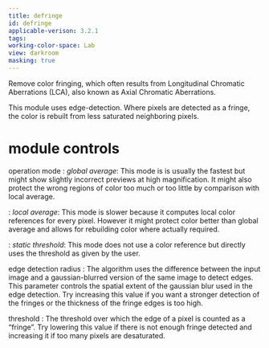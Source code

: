```yaml
---
title: defringe
id: defringe
applicable-verison: 3.2.1
tags: 
working-color-space: Lab 
view: darkroom
masking: true
---
```


Remove color fringing, which often results from Longitudinal Chromatic Aberrations (LCA), also known as Axial Chromatic Aberrations.

This module uses edge-detection. Where pixels are detected as a fringe, the color is rebuilt from less saturated neighboring pixels.

# module controls

operation mode
: _global average_: This mode is is usually the fastest but might show slightly incorrect previews at high magnification. It might also protect the wrong regions of color too much or too little by comparison with local average.

: _local average_: This mode is slower because it computes local color references for every pixel. However it might protect color better than global average and allows for rebuilding color where actually required. 

: _static threshold_: This mode does not use a color reference but directly uses the threshold as given by the user.

edge detection radius
: The algorithm uses the difference between the input image and a gaussian-blurred version of the same image to detect edges. This parameter controls the spatial extent of the gaussian blur used in the edge detection. Try increasing this value if you want a stronger detection of the fringes or the thickness of the fringe edges is too high.

threshold
: The threshold over which the edge of a pixel is counted as a “fringe”. Try lowering this value if there is not enough fringe detected and increasing it if too many pixels are desaturated.

